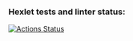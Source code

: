 ### Hexlet tests and linter status:
[![Actions Status](https://github.com/sxkote/frontend-project-44/workflows/hexlet-check/badge.svg)](https://github.com/sxkote/frontend-project-44/actions)